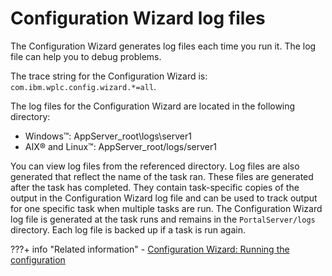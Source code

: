 # Configuration Wizard log files

The Configuration Wizard generates log files each time you run it. The log file can help you to debug problems.

The trace string for the Configuration Wizard is: `com.ibm.wplc.config.wizard.*=all`.

The log files for the Configuration Wizard are located in the following directory:

-   Windows™: AppServer_root\logs\server1
-   AIX® and Linux™: AppServer_root/logs/server1

You can view log files from the referenced directory. Log files are also generated that reflect the name of the task ran. These files are generated after the task has completed. They contain task-specific copies of the output in the Configuration Wizard log file and can be used to track output for one specific task when multiple tasks are run. The Configuration Wizard log file is generated at the task runs and remains in the `PortalServer/logs` directory. Each log file is backed up if a task is run again.


???+ info "Related information" 
    -   [Configuration Wizard: Running the configuration](../../../manage/portal_admin_tools/cfg_wizard/usage/cw_workflow_opt.md)

